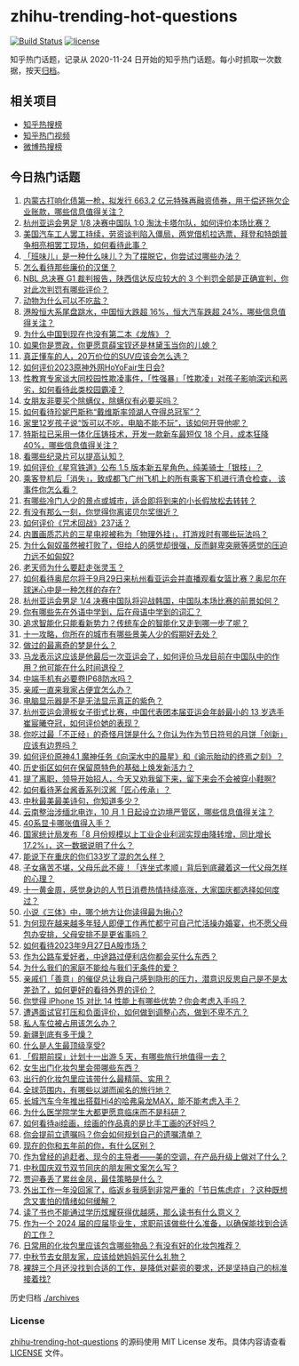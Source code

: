 # zhihu-trending-hot-questions

[![Build Status](https://github.com/justjavac/zhihu-trending-hot-questions/workflows/ci/badge.svg?branch=master)](https://github.com/justjavac/zhihu-trending-hot-questions/actions)
[![license](https://img.shields.io/github/license/justjavac/zhihu-trending-hot-questions)](https://github.com/justjavac/zhihu-trending-hot-questions/blob/master/LICENSE)

知乎热门话题，记录从 2020-11-24
日开始的知乎热门话题。每小时抓取一次数据，按天[归档](./archives)。

## 相关项目

- [知乎热搜榜](https://github.com/justjavac/zhihu-trending-top-search)
- [知乎热门视频](https://github.com/justjavac/zhihu-trending-hot-video)
- [微博热搜榜](https://github.com/justjavac/weibo-trending-hot-search)

## 今日热门话题

<!-- BEGIN -->
<!-- 最后更新时间 Thu Sep 28 2023 06:16:43 GMT+0800 (China Standard Time) -->

1. [内蒙古打响化债第一枪，拟发行 663.2 亿元特殊再融资债券，用于偿还拖欠企业账款，哪些信息值得关注？](https://www.zhihu.com/question/624007903)
1. [杭州亚运会男足 1/8 决赛中国队 1:0 淘汰卡塔尔队，如何评价本场比赛？](https://www.zhihu.com/question/624061597)
1. [美国汽车工人罢工持续，劳资谈判陷入僵局，两党借机拉选票，拜登和特朗普争相亮相罢工现场，如何看待此事？](https://www.zhihu.com/question/624072927)
1. [「班味儿」是一种什么味儿？为了摆脱它，你尝试过哪些办法？](https://www.zhihu.com/question/624051851)
1. [怎么看待那些廉价的汉堡？](https://www.zhihu.com/question/371528813)
1. [NBL 总决赛 G1 裁判报告，陕西信达反应较大的 3 个判罚全部是正确宣判，你对此次判罚有哪些评价？](https://www.zhihu.com/question/623562699)
1. [动物为什么可以不吃盐？](https://www.zhihu.com/question/288354851)
1. [港股恒大系尾盘跳水，中国恒大跌超 16%，恒大汽车跌超 24%，哪些信息值得关注？](https://www.zhihu.com/question/624008112)
1. [为什么中国到现在也没有第二本《龙族》？](https://www.zhihu.com/question/601875749)
1. [如果你是贾政，你更愿意薛宝钗还是林黛玉当你的儿媳？](https://www.zhihu.com/question/620311614)
1. [真正懂车的人，20万价位的SUV应该会怎么选？](https://www.zhihu.com/question/551923646)
1. [如何评价2023原神外网HoYoFair生日会?](https://www.zhihu.com/question/623496593)
1. [性教育专家谈大同校园性欺凌事件，「性强暴」「性欺凌」对孩子影响深远和恶劣，如何看待此类校园霸凌？](https://www.zhihu.com/question/623836462)
1. [女朋友非要买个除螨仪，除螨仪有必要买吗？](https://www.zhihu.com/question/395865187)
1. [如何看待珍妮巴斯称“戴维斯率领湖人夺得总冠军”？](https://www.zhihu.com/question/624000956)
1. [家里12岁孩子说“饭可以不吃，电脑不能不玩”，该如何开导他呢？](https://www.zhihu.com/question/623709273)
1. [特斯拉已采用一体化压铸技术，开发一款新车最短仅 18 个月，成本狂降 40%，哪些信息值得关注？](https://www.zhihu.com/question/623975742)
1. [看哪些纪录片可以提高认知？](https://www.zhihu.com/question/599621146)
1. [如何评价《星穹铁道》公布 1.5 版本新五星角色，纯美骑士「银枝」？](https://www.zhihu.com/question/624004451)
1. [乘客登机后「消失」，致成都飞广州飞机上的所有乘客下机进行清仓检查， 该事件你怎么看？](https://www.zhihu.com/question/623834483)
1. [有哪些冷门人少的景点或城市，适合即将到来的小长假放松去转转？](https://www.zhihu.com/question/621725080)
1. [有没有那么一刻，你觉得你离诺贝尔奖很近？](https://www.zhihu.com/question/622723273)
1. [如何评价《咒术回战》237话？](https://www.zhihu.com/question/624004407)
1. [内置画质芯片的三星电视被称为「物理外挂」，打游戏时有哪些玩法吗？](https://www.zhihu.com/question/619818171)
1. [为什么匈奴虽然被打败了，但给人的感觉却很强，反而鲜卑突厥等感觉的压迫力远不如匈奴?](https://www.zhihu.com/question/580000542)
1. [老天师为什么要赶走张灵玉？](https://www.zhihu.com/question/318628585)
1. [如何看待奥尼尔将于9月29日来杭州看亚运会并直播观看女篮比赛？奥尼尔在球迷心中是一种怎样的存在?](https://www.zhihu.com/question/624032425)
1. [杭州亚运会男足 1/4 决赛中国队将迎战韩国，中国队本场比赛的前景如何？](https://www.zhihu.com/question/624076609)
1. [你有哪些先在外语中学到，后在母语中学到的词汇？](https://www.zhihu.com/question/622718152)
1. [追求智能化只能看新势力？传统车企的智能化又走到哪一步了呢？](https://www.zhihu.com/question/623813502)
1. [十一攻略，你所在的城市有哪些景美人少的假期好去处？](https://www.zhihu.com/question/621725134)
1. [做过的最离奇的梦是什么？](https://www.zhihu.com/question/622334469)
1. [马龙表示这应该是他最后一次亚运会了，如何评价马龙目前在中国队中的作用？他可能在什么时间退役？](https://www.zhihu.com/question/623969125)
1. [中端手机有必要卷IP68防水吗？](https://www.zhihu.com/question/622828243)
1. [亲戚一直来我家占便宜怎么办？](https://www.zhihu.com/question/622579956)
1. [电脑显示器是不是无法显示真正的紫色？](https://www.zhihu.com/question/623088518)
1. [杭州亚运会滑板女子街式比赛，中国代表团本届亚运会年龄最小的 13 岁选手崔宸曦夺冠，如何评价她的表现？](https://www.zhihu.com/question/623988394)
1. [你吃过最「不正经」的奇怪月饼是什么？你认为作为节日符号的月饼「创新」应该有边界吗？](https://www.zhihu.com/question/621807134)
1. [如何评价原神4.1 魔神任务《向深水中的晨星》和《谕示胎动的终焉之刻》？](https://www.zhihu.com/question/624018688)
1. [历史街区如何在保留原特色的基础上焕发新活力？](https://www.zhihu.com/question/623850838)
1. [提了离职，领导开始招人，今天又劝我留下来，留下来会不会被穿小鞋啊?](https://www.zhihu.com/question/619502637)
1. [如何看待茅台酱香系列汉酱「匠心传承」？](https://www.zhihu.com/question/623988945)
1. [中秋最美最美诗句，你知道多少？](https://www.zhihu.com/question/623980313)
1. [云南整治涉缅北电诈，10 月 1 日起设立边境严管区，哪些信息值得关注？](https://www.zhihu.com/question/623992925)
1. [40系显卡哪张值得入手？](https://www.zhihu.com/question/610089190)
1. [国家统计局发布「8 月份规模以上工业企业利润实现由降转增，同比增长 17.2%」，这一数据说明了什么？](https://www.zhihu.com/question/623981177)
1. [能说下在重庆的你们33岁了混的怎么样？](https://www.zhihu.com/question/618914564)
1. [子女痛苦不堪，父母乐此不疲！「连坐式孝顺」背后到底藏着这一代父母怎样的心理？](https://www.zhihu.com/question/623836607)
1. [十一黄金周，感觉身边的人节日消费热情持续高涨，大家国庆都选择如何度过？](https://www.zhihu.com/question/623980740)
1. [小说《三体》中，哪个地方让你读得最为揪心?](https://www.zhihu.com/question/616590106)
1. [为何现在越来越多年轻人即便工作再忙都宁可自己忙活操办婚宴，也不愿父母包办安排，父母安排不是更省事吗？](https://www.zhihu.com/question/623857057)
1. [如何看待2023年9月27日A股市场？](https://www.zhihu.com/question/623972730)
1. [作为公路车爱好者，中途路过便利店你都会买什么东西？](https://www.zhihu.com/question/623675599)
1. [为什么我们的家庭不能给与我们无条件的爱？](https://www.zhihu.com/question/622760373)
1. [亲戚们「善意」的催促总让我自己感到隐形的压力，潜意识反思自己是不是太差劲了，如何更好的看待外界的评价？](https://www.zhihu.com/question/621810951)
1. [你觉得 iPhone 15 对比 14 性能上有哪些优势？你会考虑入手吗？](https://www.zhihu.com/question/622931694)
1. [遭遇面试官打压和负面评价，如何做到调整心态，做到不卑不亢？](https://www.zhihu.com/question/622555706)
1. [私人车位被占用该怎么办？](https://www.zhihu.com/question/336148009)
1. [新疆到底有多干燥？](https://www.zhihu.com/question/288783218)
1. [什么是人生最顶级享受?](https://www.zhihu.com/question/594557820)
1. [「假期前探」计划十一出游 5 天，有哪些旅行地值得一去？](https://www.zhihu.com/question/617537843)
1. [女生出门化妆包里会带哪些东西？](https://www.zhihu.com/question/622787532)
1. [出行的化妆包里应该带什么最精简、实用？](https://www.zhihu.com/question/346940751)
1. [全球范围内，有哪些以湖而闻名的旅行地？](https://www.zhihu.com/question/622787820)
1. [长城汽车今年推出搭载Hi4的哈弗枭龙MAX，能不能考虑入手？](https://www.zhihu.com/question/623132558)
1. [为什么医学院学生大都更愿意临床而不是科研？](https://www.zhihu.com/question/413437557)
1. [如何看待ai绘画，绘画的作品真的是比手工画的还好吗？](https://www.zhihu.com/question/617474959)
1. [你会提前立遗嘱吗？你会如何规划自己的遗嘱清单？](https://www.zhihu.com/question/622597802)
1. [现在的你和五年前的你，有什么区别？](https://www.zhihu.com/question/622866381)
1. [作为曾经的追赶者、现今的主导者——美的空调，在产品升级上做对了什么？](https://www.zhihu.com/question/623653457)
1. [中秋国庆双节双节同庆的朋友圈文案怎么写？](https://www.zhihu.com/question/424504972)
1. [贾迎春丢了累丝金凤，最佳策略是什么？](https://www.zhihu.com/question/623599842)
1. [外出工作一年没回家了，临返乡我感到非常严重的「节日焦虑症」？这种既想念又害怕的情绪如何缓解？](https://www.zhihu.com/question/621684243)
1. [读了书也不能通过学历炫耀获得优越感，那么读书有什么意义？](https://www.zhihu.com/question/617521033)
1. [作为一个 2024 届的应届毕业生，求职前该做些什么准备，以确保能找到合适的工作？](https://www.zhihu.com/question/622549934)
1. [日常用的化妆包里应该包含哪些物品？有没有好的化妆包推荐？](https://www.zhihu.com/question/35066968)
1. [中秋节去女朋友家，应该给她妈妈买什么礼物？](https://www.zhihu.com/question/621845756)
1. [裸辞三个月还没找到合适的工作，是降低对薪资的要求，还是坚持自己的标准接着找?](https://www.zhihu.com/question/622549901)

<!-- END -->

历史归档 [./archives](./archives)

### License

[zhihu-trending-hot-questions](https://github.com/justjavac/zhihu-trending-hot-questions)
的源码使用 MIT License 发布。具体内容请查看 [LICENSE](./LICENSE) 文件。
